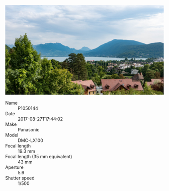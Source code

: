 [![P1050144](/photos/hd/P1050144.jpg)](/photos/full/P1050144.jpg?raw=true)

<dl>
  <dt>Name</dt>
  <dd>P1050144</dd>
  <dt>Date</dt>
  <dd>2017-08-27T17:44:02</dd>
  <dt>Make</dt>
  <dd>Panasonic</dd>
  <dt>Model</dt>
  <dd>DMC-LX100</dd>
  <dt>Focal length</dt>
  <dd>19.3 mm</dd>
  <dt>Focal length (35 mm equivalent)</dt>
  <dd>43 mm</dd>
  <dt>Aperture</dt>
  <dd>5.6</dd>
  <dt>Shutter speed</dt>
  <dd>1/500</dd>
</dl>
